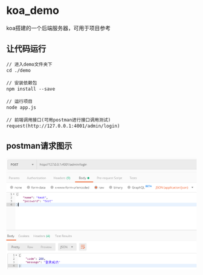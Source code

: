 # koa_demo
koa搭建的一个后端服务器，可用于项目参考

## 让代码运行
```
// 进入demo文件夹下
cd ./demo

// 安装依赖包
npm install --save

// 运行项目
node app.js

// 前端调用接口(可用postman进行接口调用测试)
request(http://127.0.0.1:4001/admin/login)
```

## postman请求图示
![avatar](./demo/public/images/postman.PNG)
